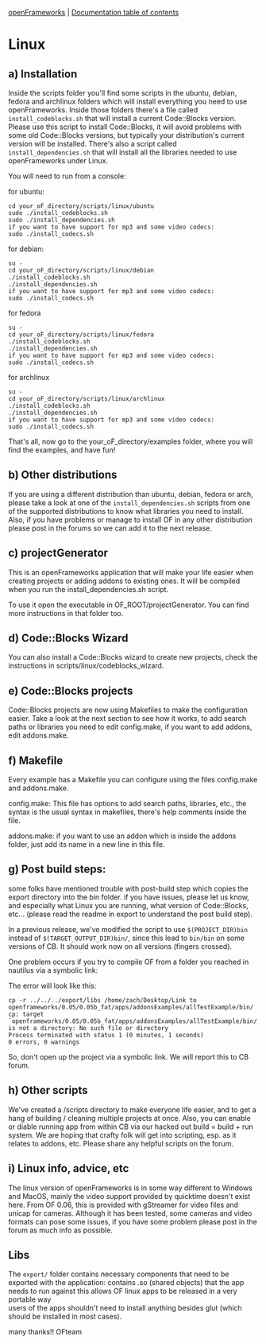 [openFrameworks](http://openframeworks.cc/) | [Documentation table of contents](table_of_contents.md)

Linux
=====

a) Installation
---------------

Inside the scripts folder you'll find some scripts in the ubuntu, debian, fedora 
and archlinux folders which will install everything you need to use openFrameworks.
Inside those folders there's a file called `install_codeblocks.sh` that will install 
a current Code::Blocks version. Please use this script to install Code::Blocks, 
it will avoid problems with some old Code::Blocks versions, but typically your 
distribution's current version will be installed.
There's also a script called `install_dependencies.sh` that will install
all the libraries needed to use openFrameworks under Linux.

You will need to run from a console:

for ubuntu:

    cd your_oF_directory/scripts/linux/ubuntu
    sudo ./install_codeblocks.sh
    sudo ./install_dependencies.sh
    if you want to have support for mp3 and some video codecs:
    sudo ./install_codecs.sh

for debian:

    su -
    cd your_oF_directory/scripts/linux/debian
    ./install_codeblocks.sh
    ./install_dependencies.sh
    if you want to have support for mp3 and some video codecs:
    sudo ./install_codecs.sh
    
for fedora

    su -
    cd your_oF_directory/scripts/linux/fedora
    ./install_codeblocks.sh
    ./install_dependencies.sh
    if you want to have support for mp3 and some video codecs:
    sudo ./install_codecs.sh

for archlinux

    su -
    cd your_oF_directory/scripts/linux/archlinux
    ./install_codeblocks.sh
    ./install_dependencies.sh
    if you want to have support for mp3 and some video codecs:
    sudo ./install_codecs.sh

That's all, now go to the your_oF_directory/examples folder, where you will find 
the examples, and have fun!


b) Other distributions
----------------------

If you are using a different distribution than ubuntu, debian, fedora or arch,
please take a look at one of the `install_dependencies.sh` scripts from
one of the supported distributions to know what libraries you need to install.
Also, if you have problems or manage to install OF in any other distribution
please post in the forums so we can add it to the next release.


c) projectGenerator
-------------------

This is an openFrameworks application that will make your life easier when 
creating projects or adding addons to existing ones. It will be compiled when
you run the install_dependencies.sh script.

To use it open the executable in OF_ROOT/projectGenerator.  You can find more
instructions in that folder too.


d) Code::Blocks Wizard
---------------------- 	  	
You can also install a Code::Blocks wizard to create new projects, check the	
instructions in scripts/linux/codeblocks_wizard.


e) Code::Blocks projects
------------------------

Code::Blocks projects are now using Makefiles to make the configuration easier.
Take a look at the next section to see how it works, to add search paths or 
libraries you need to edit config.make, if you want to add addons, edit addons.make.


f) Makefile
-----------

Every example has a Makefile you can configure using the files config.make
and addons.make.

config.make: This file has options to add search paths, libraries, etc., the 
syntax is the usual syntax in makefiles, there's help comments inside the file.

addons.make: if you want to use an addon which is inside the addons folder, just 
add its name in a new line in this file.


g) Post build steps:
--------------------
    
some folks have mentioned trouble with post-build step which copies the export
directory into the bin folder. if you have issues, please let us know,
and especially what Linux you are running, what version of Code::Blocks, etc...
(please read the readme in export to understand the post build step).

In a previous release, we've modified  the script to use `$(PROJECT_DIR)bin` instead of
`$(TARGET_OUTPUT_DIR)bin/`, since this lead to `bin/bin` on some versions of CB.
It should work now on all versions (fingers crossed).

One problem occurs if you try to compile OF from a folder you reached in nautilus
via a symbolic link:

The error will look like this:

    cp -r ../../../export/libs /home/zach/Desktop/Link to openframeworks/0.05/0.05b_fat/apps/addonsExamples/allTestExample/bin/
    cp: target `openframeworks/0.05/0.05b_fat/apps/addonsExamples/allTestExample/bin/' is not a directory: No such file or directory
    Process terminated with status 1 (0 minutes, 1 seconds)
    0 errors, 0 warnings

So, don't open up the project via a symbolic link. We will report this to CB forum. 


h) Other scripts
----------------

We've created a /scripts directory to make everyone life easier, and to get a
hang of building / cleaning multiple projects at once.
Also, you can enable or diable running app from within CB via our hacked out
build = build + run system.
We are hoping that crafty folk will get into scripting, esp. as it relates to
addons, etc. Please share any helpful scripts on the forum.

    
i) Linux info, advice, etc
--------------------------

The linux version of openFrameworks is in some way different to Windows and MacOS,
mainly the video support provided by quicktime doesn't exist here. From OF 0.06,
this is provided with gStreamer for video files and unicap for cameras.
Although it has been tested, some cameras and video formats can pose some
issues, if you have some problem please post in the forum as much info
as possible.


Libs 
----
The `export/` folder contains necessary components that need to be exported with the application:
contains .so (shared objects) that the app needs to run against this allows OF linux apps to be released in a very portable way  
users of the apps shouldn't need to install anything besides glut (which should be installed in most cases).


many thanks!! OFteam


